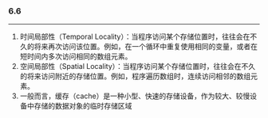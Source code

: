 ### 6.6

_____

1. 时间局部性（Temporal Locality）：当程序访问某个存储位置时，往往会在不久的将来再次访问该位置。例如，在一个循环中重复使用相同的变量，或者在短时间内多次访问相同的数组元素。
2. 空间局部性（Spatial Locality）：当程序访问某个存储位置时，往往会在不久的将来访问附近的存储位置。例如，程序遍历数组时，连续访问相邻的数组元素。
3. 一般而言，缓存（cache）是一种小型、快速的存储设备，作为较大、较慢设备中存储的数据对象的临时存储区域

